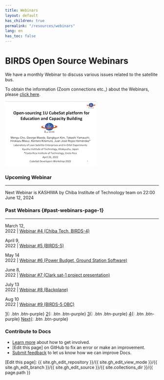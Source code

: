 ```yaml
---
title: Webinars
layout: default
has_children: true
permalink: "/resources/webinars"
lang: en
has_toc: false
---
```


# BIRDS Open Source Webinars

We have a monthly Webinar to discuss various issues related to the satellite bus. 

To obtain the information (Zoom connections etc.,) about the Webinars, please [click here].


[![Open-sourcing 1U CubeSat platform for Education and Capacity Building](/assets/images/cover-open-source-overview.png)](https://birds-project.com/open-source/pdf/2022_04_26_CubeSat_Workshop_BIRDS_BUS_OpenSource_cho.pdf "Open-sourcing 1U CubeSat platform for Education and Capacity Building")


### Upcoming Webinar
---

Next Webinar is KASHIWA by Chiba Institute of Technology team on 22:00 June 12, 2024


### Past Webinars {#past-webinars-page-1} 
---

March 12, <br/> 2022 | [Webinar #4 (Chiba Tech, BIRDS-4)]({{site.url}}/resources/webinars/webinar-04)

April 9, <br/> 2022 | [Webinar #5 (BIRDS-5)]({{site.url}}/resources/webinars/webinar-05)

May 14 <br/> 2022 | [Webinar #6 (Power Budget, Ground Station Software)]({{site.url}}/resources/webinars/webinar-06)

June 8, <br/> 2022 | [Webinar #7 (Clark sat-1 project presentation)]({{site.url}}/resources/webinars/webinar-07)

July 13 <br/> 2022 | [Webinar #8 (Backplane) ]({{site.url}}/resources/webinars/webinar-08)

Aug 10 <br/> 2022 | [Webinar #9 (BIRDS-5 OBC)]({{site.url}}/resources/webinars/webinar-09)


[1]({{site.url}}/resources/webinars#past-webinars-page-1){: .btn .btn-purple}
[2]({{site.url}}/resources/webinars/page/2#past-webinars-page-2){: .btn .btn-purple}
[3]({{site.url}}/resources/webinars/page/3#past-webinars-page-3){: .btn .btn-purple}
[4]({{site.url}}/resources/webinars/page/4#past-webinars-page-4){: .btn .btn-purple}
[Next]({{site.url}}/resources/webinars/page/2#past-webinars-page-2){: .btn .btn-purple}


### Contribute to Docs
- [Learn more] about how to get involved.
- [Edit this page] on GitHub to fix an error or make an improvement.
- [Submit feedback] to let us know how we can improve Docs.


[click here]: https://lean-sat.org/opensource/
[Submit feedback]: https://github.com/BIRDSOpenSource/BIRDSOpenSource.github.io/issues/new?template=Blank+issue
[Learn more]: {{site.url}}/contribute.hmtl
[Edit this page]:  {{ site.gh_edit_repository }}/{{ site.gh_edit_view_mode }}/{{ site.gh_edit_branch }}/{{ site.gh_edit_source }}/{{ site.collections_dir }}/{{ page.path }}